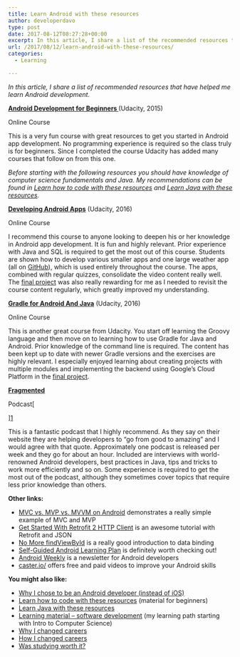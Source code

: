 ```yaml
---
title: Learn Android with these resources
author: developerdavo
type: post
date: 2017-08-12T08:27:28+00:00
excerpt: In this article, I share a list of the recommended resources that have helped me learn Android development.
url: /2017/08/12/learn-android-with-these-resources/
categories:
  - Learning

---
```

_In this article, I share a list of recommended resources that have helped me learn Android development._

**<a href="https://www.udacity.com/course/android-development-for-beginners--ud837" rel="noopener noreferrer">Android Development for Beginners </a>**(Udacity, 2015)
  
Online Course

This is a very fun course with great resources to get you started in Android app development. No programming experience is required so the class truly is for beginners. Since I completed the course Udacity has added many courses that follow on from this one.

_Before starting with the following resources you should have knowledge of computer science fundamentals and Java. My recommendations can be found in <a href="https://learnitmyway.com/2017/06/04/learn-how-to-code-with-these-resources/" rel="noopener">Learn how to code with these resources</a> and <a href="http://learnitmyway.com/2017/07/02/learn-java-with-these-resources/" rel="noopener">Learn Java with these resources</a>._

**<a href="https://www.udacity.com/course/developing-android-apps--ud853" rel="noopener noreferrer">Developing Android Apps</a>** (Udacity, 2016)
  
Online Course

I recommend this course to anyone looking to deepen his or her knowledge in Android app development. It is fun and highly relevant. Prior experience with Java and SQL is required to get the most out of this course. Students are shown how to develop various smaller apps and one large weather app (all on <a href="https://github.com/udacity?utf8=%E2%9C%93&q=ud851&type=&language=" rel="noopener noreferrer">GitHub</a>), which is used entirely throughout the course. The apps, combined with regular quizzes, consolidate the video content really well. The <a href="https://github.com/DeveloperDavo/PopMovies" rel="noopener noreferrer">final project</a> was also really rewarding for me as I needed to revisit the course content regularly, which greatly improved my understanding.

**<a href="https://www.udacity.com/course/gradle-for-android-and-java--ud867" rel="noopener noreferrer">Gradle for Android And Java</a>** (Udacity, 2016)
  
Online Course

This is another great course from Udacity. You start off learning the Groovy language and then move on to learning how to use Gradle for Java and Android. Prior knowledge of the command line is required. The content has been kept up to date with newer Gradle versions and the exercises are highly relevant. I especially enjoyed learning about creating projects with multiple modules and implementing the backend using Google&#8217;s Cloud Platform in the <a href="https://github.com/DeveloperDavo/buildItBigger" rel="noopener noreferrer">final project</a>.

**<a href="http://fragmentedpodcast.com/" rel="noopener noreferrer">Fragmented</a>**
  
Podcast[
  
][1]

This is a fantastic podcast that I highly recommend. As they say on their website they are helping developers to &#8220;go from good to amazing&#8221; and I would agree with that quote. Approximately one podcast is released per week and they go for about an hour. Included are interviews with world-renowned Android developers, best practices in Java, tips and tricks to work more efficiently and so on. Some experience is required to get the most out of the podcast, although they sometimes cover topics that require less prior knowledge than others.

**Other links:**

  * <a href="https://realm.io/news/eric-maxwell-mvc-mvp-and-mvvm-on-android/?utm_source=Android+Weekly&utm_campaign=4355a5dcbf-AndroidWeekly_242&utm_medium=email&utm_term=0_4eb677ad19-4355a5dcbf-338107301" rel="noopener">MVC vs. MVP vs. MVVM on Android</a> demonstrates a really simple example of MVC and MVP
  * <a href="https://code.tutsplus.com/tutorials/getting-started-with-retrofit-2--cms-27792?utm_source=Android+Weekly&utm_campaign=aa29d184f9-Android_Weekly_236&utm_medium=email&utm_term=0_4eb677ad19-aa29d184f9-338107301" rel="noopener">Get Started With Retrofit 2 HTTP Client</a> is an awesome tutorial with Retrofit and JSON
  * <a href="https://medium.com/google-developers/no-more-findviewbyid-457457644885#.ygqrcq6fm" rel="noopener">No More findViewById</a> is a really good introduction to data binding
  * <a href="https://docs.google.com/document/d/1LhZfkFv7BQjWFPL_VtyzJOrz5TevSqTSjldmiM2rrOI/edit" rel="noopener">Self-Guided Android Learning Plan</a> is definitely worth checking out!
  * [Android Weekly][2] is a newsletter for Android developers
  * [caster.io/][3] offers free and paid videos to improve your Android skills

**You might also like:**

  * <a href="http://learnitmyway.com/2016/12/17/why-i-chose-to-be-an-android-developer-instead-of-ios/" rel="noopener noreferrer">Why I chose to be an Android developer (instead of iOS)</a>
  * [Learn how to code with these resources][7] (material for beginners)
  * <a href="http://learnitmyway.com/2017/07/02/learn-java-with-these-resources/" rel="noopener">Learn Java with these resources</a>
  * [Learning material &#8211; software development][8] (my learning path starting with Intro to Computer Science)
  * [Why I changed careers][9]
  * [How I changed careers][10]
  * [Was studying worth it?][11]

 [1]: http://fragmentedpodcast.com/
 [2]: http://androidweekly.net/
 [3]: https://caster.io/free-episodes-list/
 [7]: http://learnitmyway.com/2017/06/04/learn-how-to-code-with-these-resources/
 [8]: http://learnitmyway.com/2016/11/11/learning-material-software-development/
 [9]: http://learnitmyway.com/2016/08/10/why-i-changed-careers/
 [10]: http://learnitmyway.com/2016/09/17/how-i-changed-careers/
 [11]: http://learnitmyway.com/2016/10/12/was-studying-worth-it/